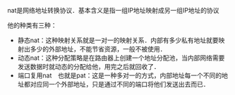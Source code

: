 


nat是网络地址转换协议．基本含义是指一组IP地址映射成另一组IP地址的协议

他的种类有三种：

-  静态nat：这种映射关系就是一对一的映射关系．内部有多少私有地址就要映射出多少的外部地址，不能节省资源，一般不被使用．
-  动态nat：这种分配策略是在路由器上创建一个地址分配池，当内部网络需要发送数据时就动态的分配给他，用完之后就回收了．
-  端口复用nat　也就是pat：这是一种多对一的方式，内部地址每一个不同的地址都对应同一个外部地址，只是通过不同的端口将他们发送出去而已．


